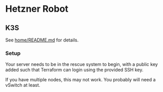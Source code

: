 # Hetzner Robot

## K3S

See [home/README.md](../home/README.md) for details.

### Setup

Your server needs to be in the rescue system to begin, with a public key added
such that Terraform can login using the provided SSH key.

If you have multiple nodes, this may not work. You probably will need a vSwitch
at least.
